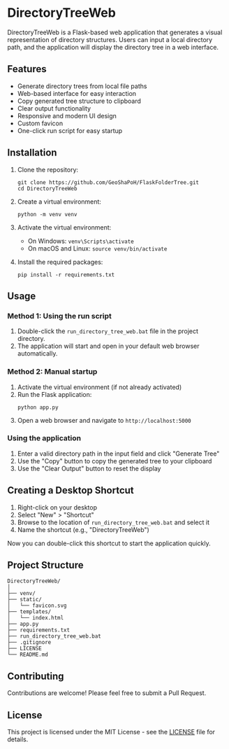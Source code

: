 # DirectoryTreeWeb

DirectoryTreeWeb is a Flask-based web application that generates a visual representation of directory structures. Users can input a local directory path, and the application will display the directory tree in a web interface.

## Features

- Generate directory trees from local file paths
- Web-based interface for easy interaction
- Copy generated tree structure to clipboard
- Clear output functionality
- Responsive and modern UI design
- Custom favicon
- One-click run script for easy startup

## Installation

1. Clone the repository:
   ```
   git clone https://github.com/GeoShaPoH/FlaskFolderTree.git
   cd DirectoryTreeWeb
   ```

2. Create a virtual environment:
   ```
   python -m venv venv
   ```

3. Activate the virtual environment:
   - On Windows: `venv\Scripts\activate`
   - On macOS and Linux: `source venv/bin/activate`

4. Install the required packages:
   ```
   pip install -r requirements.txt
   ```

## Usage

### Method 1: Using the run script

1. Double-click the `run_directory_tree_web.bat` file in the project directory.
2. The application will start and open in your default web browser automatically.

### Method 2: Manual startup

1. Activate the virtual environment (if not already activated)
2. Run the Flask application:
   ```
   python app.py
   ```
3. Open a web browser and navigate to `http://localhost:5000`

### Using the application

1. Enter a valid directory path in the input field and click "Generate Tree"
2. Use the "Copy" button to copy the generated tree to your clipboard
3. Use the "Clear Output" button to reset the display

## Creating a Desktop Shortcut

1. Right-click on your desktop
2. Select "New" > "Shortcut"
3. Browse to the location of `run_directory_tree_web.bat` and select it
4. Name the shortcut (e.g., "DirectoryTreeWeb")

Now you can double-click this shortcut to start the application quickly.

## Project Structure

```
DirectoryTreeWeb/
│
├── venv/
├── static/
│   └── favicon.svg
├── templates/
│   └── index.html
├── app.py
├── requirements.txt
├── run_directory_tree_web.bat
├── .gitignore
├── LICENSE
└── README.md
```

## Contributing

Contributions are welcome! Please feel free to submit a Pull Request.

## License

This project is licensed under the MIT License - see the [LICENSE](LICENSE) file for details.